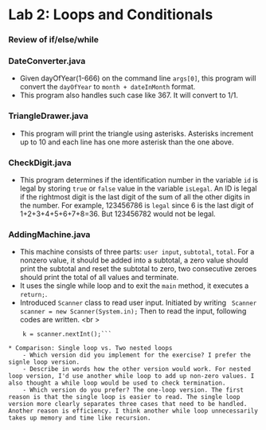 Lab 2: Loops and Conditionals
===

### Review of if/else/while

### DateConverter.java 
* Given dayOfYear(1-666) on the command line ```args[0]```, this program will convert the ```dayOfYear``` to ```month + dateInMonth``` format.
* This program also handles such case like 367. It will convert to 1/1.

### TriangleDrawer.java
* This program will print the triangle using asterisks. Asterisks increment up to 10 and each line has one more asterisk than the one above.

### CheckDigit.java
* This program determines if the identification number in the variable ```id``` is legal by storing ```true``` or ```false``` value in the variable ```isLegal```. An ID is legal if the rightmost digit is the last digit of the sum of all the other digits in the number. For example, 123456786 is ```legal``` since 6 is the last digit of 1+2+3+4+5+6+7+8=36. But 123456782 would not be legal.

### AddingMachine.java
* This machine consists of three parts: ```user input```, ```subtotal```, ```total```. For a nonzero value, it should be added into a subtotal, a zero value should print the subtotal and reset the subtotal to zero, two consecutive zeroes should print the total of all values and terminate.
* It uses the single while loop and to exit the ```main``` method, it executes a ```return;```. 
* Introduced ```Scanner``` class to read user input. Initiated by writing ``` Scanner scanner = new Scanner(System.in);``` Then to read the input, following codes are written. <br \>
``` int k; <br \>
    k = scanner.nextInt();```

* Comparison: Single loop vs. Two nested loops
    - Which version did you implement for the exercise? I prefer the signle loop version.
    - Describe in words how the other version would work. For nested loop version, I'd use another while loop to add up non-zero values. I also thought a while loop would be used to check termination.
    - Which version do you prefer? The one-loop version. The first reason is that the single loop is easier to read. The single loop version more clearly separates three cases that need to be handled. Another reason is efficiency. I think another while loop unnecessarily takes up memory and time like recursion.